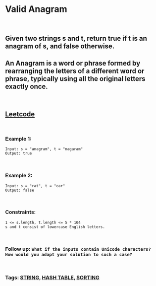 # Valid Anagram

<br>

## Given two strings s and t, return true if t is an anagram of s, and false otherwise.

## An Anagram is a word or phrase formed by rearranging the letters of a different word or phrase, typically using all the original letters exactly once.

<br>

## [Leetcode](https://leetcode.com/problems/valid-anagram/)

<br>

### Example 1:
```
Input: s = "anagram", t = "nagaram"
Output: true
```
<br>

### Example 2:
```
Input: s = "rat", t = "car"
Output: false
``` 
<br>

### Constraints:
```
1 <= s.length, t.length <= 5 * 104
s and t consist of lowercase English letters.
``` 
<br>

### Follow up: `What if the inputs contain Unicode characters? How would you adapt your solution to such a case?`

<br>

### Tags: [STRING](https://leetcode.com/tag/string/), [HASH TABLE](https://leetcode.com/tag/hash-table/), [SORTING](https://leetcode.com/tag/sorting/)

